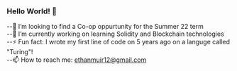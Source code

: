 ### Hello World! 👋

--👯 I’m looking to find a Co-op oppurtunity for the Summer 22 term\
--🔭 I’m currently working on learning Solidity and Blockchain technologies\
--⚡ Fun fact: I wrote my first line of code on 5 years ago on a languge called "Turing"!\
--📫 How to reach me: ethanmuir12@gmail.com


